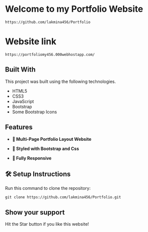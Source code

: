 # Welcome to my Portfolio Website

	https://github.com/lakmina456/Portfolio

# Website link 

	https://portfoliomy456.000webhostapp.com/

## **Built With**

This project was built using the following technologies.

- HTML5
- CSS3
- JavaScript
- Bootstrap
- Some Bootstrap Icons

## **Features**

- **📖 Multi-Page Portfolio Layout Website**

- **🎨 Styled with Bootstrap and Css**

- **📱 Fully Responsive**


## 🛠 Setup Instructions

Run this command to clone the repository: 

    git clone https://github.com/lakmina456/Portfolio.git

## **Show your support**

Hit the Star button if you like this website!


